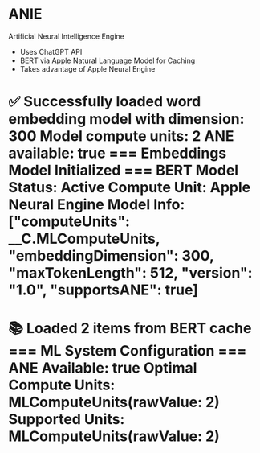 # ANIE
 Artificial Neural Intelligence Engine

- Uses ChatGPT API
- BERT via Apple Natural Language Model for Caching
- Takes advantage of Apple Neural Engine

✅ Successfully loaded word embedding model with dimension: 300
Model compute units: 2
ANE available: true
=== Embeddings Model Initialized ===
BERT Model Status: Active
Compute Unit: Apple Neural Engine
Model Info: ["computeUnits": __C.MLComputeUnits, "embeddingDimension": 300, "maxTokenLength": 512, "version": "1.0", "supportsANE": true]
==================================
📚 Loaded 2 items from BERT cache
=== ML System Configuration ===
ANE Available: true
Optimal Compute Units: MLComputeUnits(rawValue: 2)
Supported Units: MLComputeUnits(rawValue: 2)
============================
